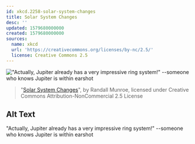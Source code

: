 ```yaml
---
id: xkcd.2258-solar-system-changes
title: Solar System Changes
desc: ''
updated: 1579680000000
created: 1579680000000
sources:
  name: xkcd
  url: 'https://creativecommons.org/licenses/by-nc/2.5/'
  license: Creative Commons 2.5
---
```

!["Actually, Jupiter already has a very impressive ring system!" --someone who knows Jupiter is within earshot](https://imgs.xkcd.com/comics/solar_system_changes.png)
> "[Solar System Changes](https://xkcd.com/2258/)", by Randall Munroe, licensed under Creative Commons Attribution-NonCommercial 2.5 License

## Alt Text
"Actually, Jupiter already has a very impressive ring system!" --someone who knows Jupiter is within earshot
